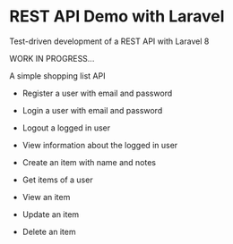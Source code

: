 # REST API Demo with Laravel
Test-driven development of a REST API with Laravel 8

WORK IN PROGRESS...

A simple shopping list API

- Register a user with email and password
- Login a user with email and password
- Logout a logged in user
- View information about the logged in user

- Create an item with name and notes
- Get items of a user
- View an item
- Update an item
- Delete an item